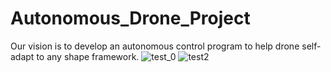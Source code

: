 # Autonomous_Drone_Project
Our vision is to develop an autonomous control program to help drone self-adapt to any shape framework.
![test_0](https://github.com/user-attachments/assets/2b9fc80e-0689-449a-a045-5afda8bf53c3)
![test2](https://github.com/user-attachments/assets/eea6527a-0e33-47b9-a81e-8aceb6d1418d)
